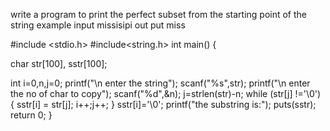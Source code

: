 write a program to print the perfect subset from the starting point of the string example input missisipi out put miss

#include <stdio.h>
#include<string.h>
int main()
{
   
   char str[100], sstr[100];
   
   int i=0,n,j=0;
   printf("\n enter the string");
   scanf("%s",str);
   printf("\n enter the no of char to copy");
   scanf("%d",&n);
   j=strlen(str)-n;
   while (str[j] !='\0')
   {
       sstr[i] = str[j];
       i++;j++;
   }
   sstr[i]='\0';
   printf("the substring is:");
   puts(sstr);
   return 0;
}
